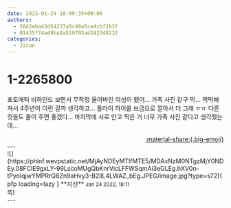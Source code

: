 ```yaml
---
date: 2022-01-24 18:09:35+09:00
authors:
  - 5042eba43d54237a5c40a5ce4cbf1b2f
  - 01435f74a49ba8a519705ad242348232
categories:
  - Jisun
---
```


# 1-2265800

<div class="post-container" markdown="1">
<div class="content-container md-sidebar__scrollwrap" markdown="1">

포토매틱 비하인드 보면서 무작정 울어버린 여성이 됐어... 가족 사진 같구 막... 먹먹해져서 4주년이 이런 걸까 생각하고... 플라이 하이를 브금으로 깔아서 더 그래 ㅠㅠ 다른 컷들도 풀어 주면 좋겠다... 마지막에 서로 안고 찍은 거 너무 가족 사진 같다고 생각했는데...

</div>
</div>

<div style="text-align: right;" markdown="1">
<a href="https://weverse.io/fromis9/fanpost/1-2265800" style="text-align: right;">:material-share:{.big-emoji}</a>
</div>
---

<div class="comments-container md-sidebar__scrollwrap" markdown="1">
<div class="comment" markdown="1">
<div class='id-container' markdown="1">
![](https://phinf.wevpstatic.net/MjAyNDEyMTlfMTE5/MDAxNzM0NTgzMjY0NDEy.08FClE9gxLY-99LscoMUgQbKnrVicLFFWSqmAi3eGLEg.hXV0n-tPyoIqjwYMPRrQ8Zn9aHvy3-B2llL4LWAZ_bEg.JPEG/image.jpg?type=s72){ pfp loading=lazy }
**<span class="artist">지선</span>** <small>Jan 24 2022, 18:11</small><br>
</div>
<div class='comment-body' markdown="1">
뚝! 
</div>
</div>
</div>
---
